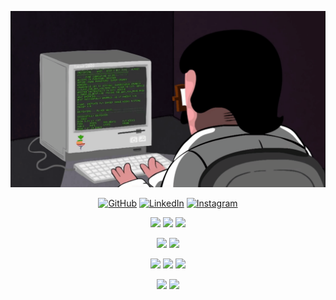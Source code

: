 
![programmerGif](images/programming.gif)
<p align="center">
    <a href="https://github.com/dinkicha" target="_blank"><img alt="GitHub" src="https://img.shields.io/badge/-Gospodinov-000000?style=for-the-badge&logo=GitHub&logoColor=white"></a>
    <a href="https://www.linkedin.com/in/gospodin-gospodinov-853b3a23b/" target="_blank"><img alt="LinkedIn" src="https://img.shields.io/badge/-Gospodinov-000000?style=for-the-badge&logo=Linkedin&logoColor=white"></a>
    <a href="https://www.instagram.com/dinkichae/" target="_blank"><img alt="Instagram" src="https://img.shields.io/badge/Gospodinov-000000?style=for-the-badge&logo=Instagram&logoColor=white"></a>
    </p>
    <p align="center">
    <img src="https://img.shields.io/badge/-JavaScript-000000?style=for-the-badge&logo=javascript">
    <img src="https://img.shields.io/badge/html5-000000?style=for-the-badge&logo=html5">
    <img src="https://img.shields.io/badge/css3-000000?style=for-the-badge&logo=css3">
</p>

 <p align="center">
    <img src="https://img.shields.io/badge/react-000000?style=for-the-badge&logo=react&logoColor=%2361DAFB">
    <img src ="https://img.shields.io/badge/typescript-000000?style=for-the-badge&logo=typescript&logoColor=white">
</p>

   
<p align="center">
    <img src="https://img.shields.io/badge/node.js-000000?style=for-the-badge&logo=node.js">
    <img src="https://img.shields.io/badge/next.js-000000?style=for-the-badge&logo=next.js">
    <img src="https://img.shields.io/badge/express.js-000000?style=for-the-badge&logo=express&logoColor=%2361DAFB">
    </p>

<p align="center">
  <img src="https://img.shields.io/badge/-mongodb-000000?style=for-the-badge&logo=mongodb&logoColor=white">
  <img src="https://img.shields.io/badge/firebase-000000?style=for-the-badge&logo=firebase&logoColor=white">
</p>
